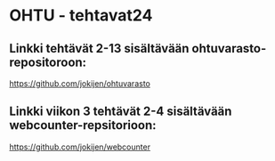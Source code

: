 # OHTU - tehtavat24

## Linkki tehtävät 2-13 sisältävään ohtuvarasto-repositoroon:
https://github.com/jokijen/ohtuvarasto

## Linkki viikon 3 tehtävät 2-4 sisältävään webcounter-repsitorioon:
https://github.com/jokijen/webcounter

